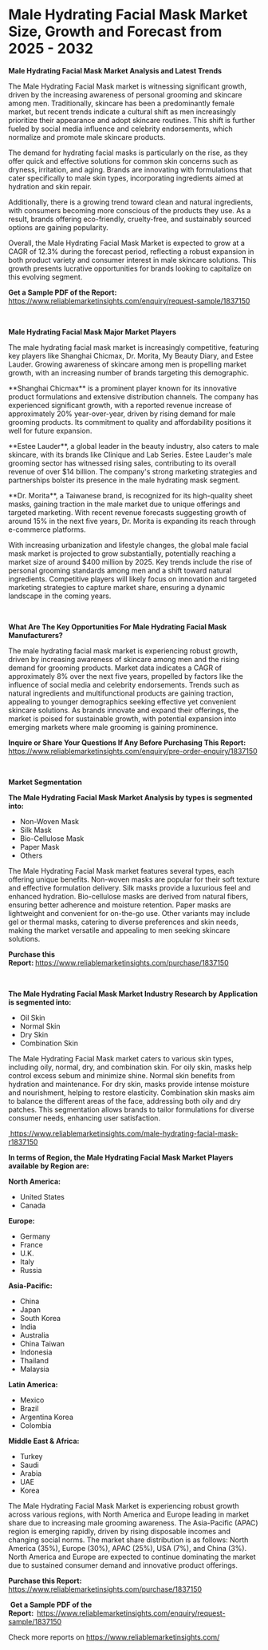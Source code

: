 <p><h1>Male Hydrating Facial Mask Market Size, Growth and Forecast from 2025 - 2032</h1></p><p><strong>Male Hydrating Facial Mask Market Analysis and Latest Trends</strong></p>
<p><p>The Male Hydrating Facial Mask market is witnessing significant growth, driven by the increasing awareness of personal grooming and skincare among men. Traditionally, skincare has been a predominantly female market, but recent trends indicate a cultural shift as men increasingly prioritize their appearance and adopt skincare routines. This shift is further fueled by social media influence and celebrity endorsements, which normalize and promote male skincare products.</p><p>The demand for hydrating facial masks is particularly on the rise, as they offer quick and effective solutions for common skin concerns such as dryness, irritation, and aging. Brands are innovating with formulations that cater specifically to male skin types, incorporating ingredients aimed at hydration and skin repair.</p><p>Additionally, there is a growing trend toward clean and natural ingredients, with consumers becoming more conscious of the products they use. As a result, brands offering eco-friendly, cruelty-free, and sustainably sourced options are gaining popularity.</p><p>Overall, the Male Hydrating Facial Mask Market is expected to grow at a CAGR of 12.3% during the forecast period, reflecting a robust expansion in both product variety and consumer interest in male skincare solutions. This growth presents lucrative opportunities for brands looking to capitalize on this evolving segment.</p></p>
<p><strong>Get a Sample PDF of the Report:&nbsp;</strong> <a href="https://www.reliablemarketinsights.com/enquiry/request-sample/1837150?utm_campaign=2116&utm_medium=2&utm_source=Github&utm_content=ia&utm_term=10022025&utm_id=male-hydrating-facial-mask">https://www.reliablemarketinsights.com/enquiry/request-sample/1837150</a></p>
<p>&nbsp;</p>
<p><strong>Male Hydrating Facial Mask Major Market Players</strong></p>
<p><p>The male hydrating facial mask market is increasingly competitive, featuring key players like Shanghai Chicmax, Dr. Morita, My Beauty Diary, and Estee Lauder. Growing awareness of skincare among men is propelling market growth, with an increasing number of brands targeting this demographic.</p><p>**Shanghai Chicmax** is a prominent player known for its innovative product formulations and extensive distribution channels. The company has experienced significant growth, with a reported revenue increase of approximately 20% year-over-year, driven by rising demand for male grooming products. Its commitment to quality and affordability positions it well for future expansion.</p><p>**Estee Lauder**, a global leader in the beauty industry, also caters to male skincare, with its brands like Clinique and Lab Series. Estee Lauder's male grooming sector has witnessed rising sales, contributing to its overall revenue of over $14 billion. The company's strong marketing strategies and partnerships bolster its presence in the male hydrating mask segment.</p><p>**Dr. Morita**, a Taiwanese brand, is recognized for its high-quality sheet masks, gaining traction in the male market due to unique offerings and targeted marketing. With recent revenue forecasts suggesting growth of around 15% in the next five years, Dr. Morita is expanding its reach through e-commerce platforms.</p><p>With increasing urbanization and lifestyle changes, the global male facial mask market is projected to grow substantially, potentially reaching a market size of around $400 million by 2025. Key trends include the rise of personal grooming standards among men and a shift toward natural ingredients. Competitive players will likely focus on innovation and targeted marketing strategies to capture market share, ensuring a dynamic landscape in the coming years.</p></p>
<p>&nbsp;</p>
<p><strong>What Are The Key Opportunities For Male Hydrating Facial Mask Manufacturers?</strong></p>
<p><p>The male hydrating facial mask market is experiencing robust growth, driven by increasing awareness of skincare among men and the rising demand for grooming products. Market data indicates a CAGR of approximately 8% over the next five years, propelled by factors like the influence of social media and celebrity endorsements. Trends such as natural ingredients and multifunctional products are gaining traction, appealing to younger demographics seeking effective yet convenient skincare solutions. As brands innovate and expand their offerings, the market is poised for sustainable growth, with potential expansion into emerging markets where male grooming is gaining prominence.</p></p>
<p><strong>Inquire or Share Your Questions If Any Before Purchasing This Report:</strong> <a href="https://www.reliablemarketinsights.com/enquiry/pre-order-enquiry/1837150?utm_campaign=2116&utm_medium=2&utm_source=Github&utm_content=ia&utm_term=10022025&utm_id=male-hydrating-facial-mask">https://www.reliablemarketinsights.com/enquiry/pre-order-enquiry/1837150</a></p>
<p>&nbsp;</p>
<p><strong>Market Segmentation</strong></p>
<p><strong>The Male Hydrating Facial Mask Market Analysis by types is segmented into:</strong></p>
<p><ul><li>Non-Woven Mask</li><li>Silk Mask</li><li>Bio-Cellulose Mask</li><li>Paper Mask</li><li>Others</li></ul></p>
<p><p>The Male Hydrating Facial Mask market features several types, each offering unique benefits. Non-woven masks are popular for their soft texture and effective formulation delivery. Silk masks provide a luxurious feel and enhanced hydration. Bio-cellulose masks are derived from natural fibers, ensuring better adherence and moisture retention. Paper masks are lightweight and convenient for on-the-go use. Other variants may include gel or thermal masks, catering to diverse preferences and skin needs, making the market versatile and appealing to men seeking skincare solutions.</p></p>
<p><strong>Purchase this Report:&nbsp;</strong><a href="https://www.reliablemarketinsights.com/purchase/1837150?utm_campaign=2116&utm_medium=2&utm_source=Github&utm_content=ia&utm_term=10022025&utm_id=male-hydrating-facial-mask">https://www.reliablemarketinsights.com/purchase/1837150</a></p>
<p>&nbsp;</p>
<p><strong>The Male Hydrating Facial Mask Market Industry Research by Application is segmented into:</strong></p>
<p><ul><li>Oil Skin</li><li>Normal Skin</li><li>Dry Skin</li><li>Combination Skin</li></ul></p>
<p><p>The Male Hydrating Facial Mask market caters to various skin types, including oily, normal, dry, and combination skin. For oily skin, masks help control excess sebum and minimize shine. Normal skin benefits from hydration and maintenance. For dry skin, masks provide intense moisture and nourishment, helping to restore elasticity. Combination skin masks aim to balance the different areas of the face, addressing both oily and dry patches. This segmentation allows brands to tailor formulations for diverse consumer needs, enhancing user satisfaction.</p></p>
<p><a href="https://www.reliablemarketinsights.com/male-hydrating-facial-mask-r1837150?utm_campaign=2116&utm_medium=2&utm_source=Github&utm_content=ia&utm_term=10022025&utm_id=male-hydrating-facial-mask">&nbsp;https://www.reliablemarketinsights.com/male-hydrating-facial-mask-r1837150</a></p>
<p><strong>In terms of Region, the Male Hydrating Facial Mask Market Players available by Region are:</strong></p>
<p>
    <p> <strong> North America: </strong>
        <ul>
            <li>United States</li>
            <li>Canada</li>
        </ul>
        </p> 
    <p> <strong> Europe: </strong>
        <ul>
            <li>Germany</li>
            <li>France</li>
            <li>U.K.</li>
            <li>Italy</li>
            <li>Russia</li>
        </ul>
        </p> 
    <p> <strong> Asia-Pacific: </strong>
        <ul>
            <li>China</li>
            <li>Japan</li>
            <li>South Korea</li>
            <li>India</li>
            <li>Australia</li>
            <li>China Taiwan</li>
            <li>Indonesia</li>
            <li>Thailand</li>
            <li>Malaysia</li>
        </ul>
        </p> 
    <p> <strong> Latin America: </strong>
        <ul>
            <li>Mexico</li>
            <li>Brazil</li>
            <li>Argentina Korea</li>
            <li>Colombia</li>
        </ul>
        </p> 
    <p> <strong> Middle East & Africa: </strong>
        <ul>
            <li>Turkey</li>
            <li>Saudi</li>
            <li>Arabia</li>
            <li>UAE</li>
            <li>Korea</li>
        </ul>
    </p>
    </p>
<p><p>The Male Hydrating Facial Mask Market is experiencing robust growth across various regions, with North America and Europe leading in market share due to increasing male grooming awareness. The Asia-Pacific (APAC) region is emerging rapidly, driven by rising disposable incomes and changing social norms. The market share distribution is as follows: North America (35%), Europe (30%), APAC (25%), USA (7%), and China (3%). North America and Europe are expected to continue dominating the market due to sustained consumer demand and innovative product offerings.</p></p>
<p><strong>Purchase this Report: </strong><a href="https://www.reliablemarketinsights.com/purchase/1837150?utm_campaign=2116&utm_medium=2&utm_source=Github&utm_content=ia&utm_term=10022025&utm_id=male-hydrating-facial-mask">https://www.reliablemarketinsights.com/purchase/1837150</a></p>
<p>&nbsp;<strong>Get a Sample PDF of the Report:&nbsp;&nbsp;</strong><a href="https://www.reliablemarketinsights.com/enquiry/request-sample/1837150?utm_campaign=2116&utm_medium=2&utm_source=Github&utm_content=ia&utm_term=10022025&utm_id=male-hydrating-facial-mask">https://www.reliablemarketinsights.com/enquiry/request-sample/1837150</a></p>
<p><strong></strong></p>
<p>Check more reports on <a href="https://www.reliablemarketinsights.com/?utm_campaign=2116&utm_medium=2&utm_source=Github&utm_content=ia&utm_term=10022025&utm_id=male-hydrating-facial-mask">https://www.reliablemarketinsights.com/</a></p>